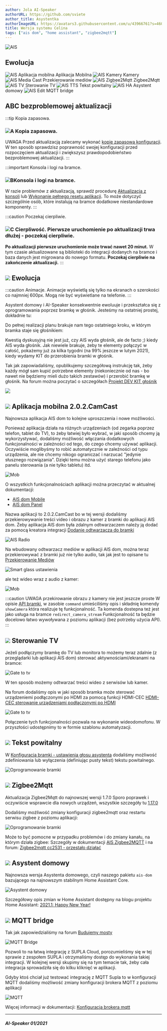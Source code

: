 ```yaml
---
author: Jola AI-Speaker
authorURL: https://github.com/sviete
author_title: Asystentka
authorImageURL: https://avatars3.githubusercontent.com/u/43966761?s=460&v=4
title: Wersja systemu Celina
tags: ["ais dom", "home assistant", "zigbee2mqtt"]
---
```


<div class="IntroAisBlogMenu" >
<div>

![AIS](/img/en/blog/202101/celina.png)

</div>

<h2>Ewolucja</h2>

</div>

![AIS Aplikacja mobilna](/img/en/blog/202101/mob_app.png) Aplikacja Mobilna ![AIS Kamery](/img/en/blog/202101/camera.png) Kamery ![AIS Media Cast](/img/en/blog/202101/mobile-request.png) Przekierowanie mediów ![AIS Zigbee2Mqtt](/img/en/blog/202101/zigbee.png) Zigbee2Mqtt ![AIS TV](/img/en/blog/202101/tv.png) Sterowanie TV ![AIS TTS](/img/en/blog/202101/tts_icon.png) Tekst powitalny ![AIS HA](/img/en/blog/202101/hass.png) Asystent domowy ![AIS Edit](/img/en/blog/202101/bridge.png) MQTT bridge

<!--truncate-->


## ABC bezproblemowej aktualizacji

:::tip Kopia zapasowa.
### ![A](/img/en/blog/202009/alpha-a-circle.png) Kopia zapasowa.

UWAGA Przed aktualizacją zalecamy wykonać [kopię zapasową konfiguracji](/docs/ais_bramka_configuration_software#kopia-zapasowa-konfiguracji). W ten sposób sprawdzisz poprawność swojej konfiguracji przed rozpoczęciem aktualizacji i zwiększysz prawdopodobieństwo bezproblemowej aktualizacji.
:::

:::important Konsola i logi na bramce.
### ![B](/img/en/blog/202009/alpha-b-circle.png)Konsola i logi na bramce.

W razie problemów z aktualizacją, sprawdź procedurę [Aktualizacja z konsoli](/docs/ais_bramka_update_manual) lub [Wykonanie pełnego resetu aplikacji](/docs/ais_bramka_reset_ais_step_by_step).
To może dotyczyć szczególnie osób, które instalują na bramce dodatkowe niestandardowe komponenty.
:::

:::caution Poczekaj cierpliwie.
### ![C](/img/en/blog/202009/alpha-c-circle.png) Cierpliwość. Pierwsze uruchomienie po aktualizacji trwa dłużej - poczekaj cierpliwie.

 **Po aktualizacji pierwsze uruchomienie może trwać nawet 20 minut.**
 W tym czasie aktualizowane są biblioteki do integracji dodanych na bramce i baza danych jest migrowana do nowego formatu.
 **Poczekaj cierpliwie na zakończenie aktualizacji.**
:::

## ![](/img/en/blog/202101/celina.png) Ewolucja

:::caution Animacje.
Animacje wyświetlą się tylko na ekranach o szerokości co najmniej 600px. Mogą nie być wyświetlane na telefonie.
:::

Asystent domowy i AI-Speaker konsekwentnie ewoluuje i przekształca się z oprogramowania poprzez bramkę w głośnik. Jesteśmy na ostatniej prostej, dokładnie tu:

<div className="shapeshifter play"></div>

Do pełnej realizacji planu brakuje nam tego ostatniego kroku, w którym bramka staje się głośnikiem:

<div className="shapeshifter2 play"></div>


Kwestią dyskusyjną nie jest już, czy AIS wyda głośnik, ale de facto ;) kiedy AIS wyda głośnik.
Jak niewiele brakuje, żeby te elementy połączyć w całość, pokażemy już za kilka tygodni (na 99% jeszcze w lutym 2021), kiedy wydamy KIT do przerobienia bramki w głośnik.

Tak jak zapowiadaliśmy, opublikujemy szczegółową instrukcję tak, żeby każdy mógł sam kupić potrzebne elementy (niekoniecznie od nas - bo nawet nie będziemy mieli dużo takich zestawów) i przerobić bramkę w głośnik.
Na forum można poczytać o szczegółach [Projekt DEV KIT głośnik](https://ai-speaker.discourse.group/t/dev-kit-glosnik-ankieta/1108)


![](/img/en/blog/202101/dev-kit.jpeg)

## ![](/img/en/blog/202012/mob_app.png) Aplikacja mobilna 2.0.2.CamCast

Najnowsza aplikacja AIS dom to kolejne uproszczenia i nowe możliwości.

Ponieważ aplikacja działa na różnych urządzeniach (od zegarka poprzez telefon, tablet do TV), to żeby łatwiej było wybrać, w jaki sposób chcemy ją wykorzystywać, dodaliśmy możliwość włączania dodatkowych funkcjonalności w zależności od tego, do czego chcemy używać aplikacji.
Oczywiście moglibyśmy to robić automatycznie w zależności od typu urządzenia, ale nie chcemy nikogo ograniczać i narzucać "jedynie słusznego rozwiązania". Dzięki temu można użyć starego telefonu jako panelu sterowania (a nie tylko tabletu) itd.

![Mob](/img/en/frontend/mob_special_functions.png)

O wszystkich funkcjonalnościach aplikacji można przeczytać w aktualnej dokumentacji:
- [AIS dom Mobile](/docs/ais_app_android_dom_mob)
- [AIS dom Panel](/docs/ais_app_android_dom_tablet)


Nazwa aplikacji to 2.0.2.CamCast bo w tej wersji dodaliśmy przekierowywanie treści video i obrazu z kamer z bramki do aplikacji AIS dom.
Żeby aplikacja AIS dom była zdalnym odtwarzaczem należy ją dodać za pomocą kreatora integracji [Dodanie odtwarzacza do bramki](/docs/ais_app_player#dodanie-odtwarzacza-do-bramki)

![AIS Radio](/img/en/frontend/ais_exo_player_add_new2.png)

Na wbudowany odtwarzacz mediów w aplikacji AIS dom, można teraz przekierowywać z bramki już nie tylko audio, tak jak jest to opisane tu [Przekierowanie Mediów](/docs/ais_app_player#przekierowanie-mediów)

![Smart glass ustawienia](/img/en/frontend/redirect_media_to_client_gate.png)


ale też wideo wraz z audio z kamer:

![Mob](/img/en/frontend/video_doorbell.png)


:::caution UWAGA przekirowanie obrazu z kamery nie jest jeszcze proste
W opisie [API bramki](/docs/ais_bramka_api_index), w zasobie ```command``` umieściliśmy opis i składnię komendy ```showCamera``` która realizuje tę funkcjonalność.
Ta komenda dostepna też jest jako usługa na bramce ```redirect_camera_stream```
Funkcjonalność ta będzie docelowo łatwo wywoływana z poziomu aplikacji (bez potrzeby użycia API).
:::


## ![](/img/en/blog/202101/tv.png) Sterowanie TV


Jeżeli podłączymy bramkę do TV lub monitora to możemy teraz zdalnie (z przeglądarki lub aplikacji AIS dom) sterować aktywnościami/ekranami na bramce:

![Gate to tv](/img/en/frontend/gate_to_tv.jpeg)

W ten sposób możemy odtwarzać treści wideo z serwisów lub kamer.

Na forum dodaliśmy opis w jaki sposób bramka może sterować urządzeniemi podłączonymi po HDMI za pomocą funkcji HDMI-CEC [HDMI-CEC sterowanie urządzeniami podłączonymi po HDMI](https://ai-speaker.discourse.group/t/hdmi-cec-sterowanie-urzadzeniami-podlaczonymi-po-hdmi/1254)


![Gate to tv](/img/en/blog/202101/cec.jpeg)

Połączenie tych funkcjonalności pozwala na wykonanie wideodomofonu. W przyszłości udostępnimy to w formie szablonu automatyzacji.


## ![](/img/en/blog/202101/tts_icon.png) Tekst powitalny


W [Konfiguracja bramki - ustawienia głosu asystenta](/docs/ais_bramka_configuration_tts) dodaliśmy możliwość zdefiniowania lub wyłączenia (definiując pusty tekst) tekstu powitalnego.

![Oprogramowanie bramki](/img/en/bramka/config_ais_dom_section4.jpeg)


## ![](/img/en/blog/202101/zigbee.png) Zigbee2Mqtt


Aktualizacja Zigbee2Mqtt do najnowszej wersji 1.7.0
Sporo poprawek i oczywiście wsprawcie dla nowych urządzeń, wszystkie szczegóły tu [1.17.0](https://github.com/Koenkk/zigbee2mqtt/releases/tag/1.17.0)

Dodaliśmy możliwość zmiany konfiguracji zigbee2mqtt oraz restartu serwisu zigbee z poziomu aplikacji:

![Oprogramowanie bramki](/img/en/blog/202101/zigbee_config.png)

Może to być pomocne w przypadku problemów i do zmiany kanału, na którym działa zigbee:
Szczegóły w dokumentacji [AIS Zigbee2MQTT](/docs/ais_app_integration_zigbee)
i na forum: [Zigbee2mqtt cc2531 - przestało działać
](https://ai-speaker.discourse.group/t/zigbee2mqtt-cc2531-przestalo-dzialac/743/93)



## ![](/img/en/blog/202101/hass.png) Asystent domowy

Najnowsza wersja Asystenta domowego, czyli naszego pakietu ``ais-dom`` bazującego na najnowszym stabilnym Home Assistant Core.

![Asystent domowy](/img/en/blog/202101/ha_social.png)

Szczegółowy opis zmian w Home Assistant dostępny na blogu projektu Home Assistant: [2021.1: Happy New Year!](https://www.home-assistant.io/blog/2021/01/06/release-20211/)


## ![](/img/en/blog/202101/bridge.png) MQTT bridge

Tak jak zapowiedzialiśmy na forum [Budujemy mosty](https://ai-speaker.discourse.group/t/kolejna-celina-beta-wydana/1277)

![MQTT Bridge](/img/en/blog/202101/mqtt_bridge.jpeg)

Pozwoli to na łatwą integrację z SUPLA Cloud, porozumieliśmy się w tej sprawie z zespołem SUPLA i otrzymaliśmy dostęp do wykonania takiej integracji.
W kolejnej wersji skupimy się na tym temacie tak, żeby cała integracja sprowadziła się do kilku kliknięć w aplikacji.


Gdyby ktoś chciał już testować integrację z MQTT Supla to w konfiguracji MQTT dodaliśmy możliwość zmiany konfiguracji brokera MQTT z poziomu aplikacji

 ![MQTT](/img/en/integrations/mqtt_edit_mosquito_config.png)


 Więcej informacji w dokumentacji: [Konfiguracja brokera mqtt](/docs/ais_app_integration_mqtt#konfiguracja-brokera-mqtt)




-------

##### AI-Speaker 01/2021
